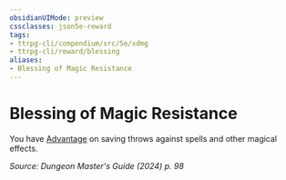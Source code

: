 ```yaml
---
obsidianUIMode: preview
cssclasses: json5e-reward
tags:
- ttrpg-cli/compendium/src/5e/xdmg
- ttrpg-cli/reward/blessing
aliases:
- Blessing of Magic Resistance
---
```

# Blessing of Magic Resistance

You have [Advantage](Інструменти%20ДМ/CLI/rules/variant-rules/advantage-xphb.md) on saving throws against spells and other magical effects.

*Source: Dungeon Master's Guide (2024) p. 98*